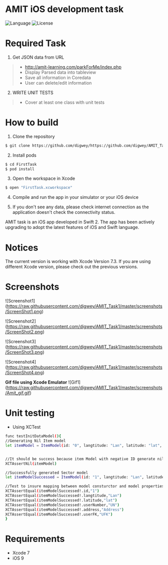 AMIT iOS development task
============
![Language](https://img.shields.io/badge/language-Swift%202-orange.svg)
![License](https://img.shields.io/badge/AMIT-First%20Task-green.svg)


# Required Task 
1) Get JSON data from URL
> - http://amit-learning.com/parkForMe/index.php
> - Display Parsed data into tableview
> - Save all information in Coredata
> - User can delete/edit information 

2) WRITE UNIT TESTS
> - Cover at least one class with unit tests

# How to build

1) Clone the repository
```bash
$ git clone https://github.com/digwey/https://github.com/digwey/AMIT_Task1.git
```

2) Install pods

```bash
$ cd FirstTask
$ pod install
```

3) Open the workspace in Xcode

```bash
$ open "FirstTask.xcworkspace"
```
4) Compile and run the app in your simulator or your iOS device

5) If you don't see any data, please check internet connection as the application doesn't check the connectivity status.


AMIT task is an iOS app developed in Swift 2. The app has been actively upgrading to adopt the latest features of iOS and Swift language.

# Notices
The current version is working with Xcode Version 7.3. If you are using different Xcode version, please check out the previous versions. 

# Screenshots
![Screenshot1]
(https://raw.githubusercontent.com/digwey/AMIT_Task1/master/screenshots/ScreenShot1.png)

![Screenshot2]
(https://raw.githubusercontent.com/digwey/AMIT_Task1/master/screenshots/ScreenShot2.png)

![Screenshot3]
(https://raw.githubusercontent.com/digwey/AMIT_Task1/master/screenshots/ScreenShot3.png)

![Screenshot4]
(https://raw.githubusercontent.com/digwey/AMIT_Task1/master/screenshots/ScreenShot4.png)

**Gif file using Xcode Emulator**
![Gif1]
(https://raw.githubusercontent.com/digwey/AMIT_Task1/master/screenshots/Amit_gif.gif)

# Unit testing
* Using XCTest
```bash
func testInitDataModel(){
//Generating Nil Item model
let itemModel = ItemModel(id: "0", langtitude: "Lan", latitude: "lat", userNumber: "UN", address: "Address", userFK: "UFK")


//It should be success because item Model with negative ID generate nil Model
XCTAssertNil(itemModel)

//Successfully generated Sector model
let itemModelSuccessed = ItemModel(id: "1", langtitude: "Lan", latitude: "lat", userNumber: "UN", address: "Address", userFK: "UFK")

//Test to insure mapping between model consturctor and model properties
XCTAssertEqual(itemModelSuccessed!.id,"1")
XCTAssertEqual(itemModelSuccessed!.langtitude,"Lan")
XCTAssertEqual(itemModelSuccessed!.latitude,"lat")
XCTAssertEqual(itemModelSuccessed!.userNumber,"UN")
XCTAssertEqual(itemModelSuccessed!.address,"Address")
XCTAssertEqual(itemModelSuccessed!.userFK,"UFK")
}

```

# Requirements

* Xcode 7
* iOS 9

